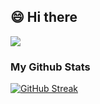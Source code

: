 
<h2>😄 Hi there </h2>

![](https://komarev.com/ghpvc/?username=AMG22075&style=for-the-badge)

### My Github Stats

[![GitHub Streak](https://streak-stats.demolab.com?user=AMG22075&theme=Javascript)](https://git.io/streak-stats)



<!--
**AMG22075/AMG22075** is a ✨ _special_ ✨ repository because its `README.md` (this file) appears on your GitHub profile.

Here are some ideas to get you started:

- 🔭 I’m currently working on ...
- 🌱 I’m currently learning ...
- 👯 I’m looking to collaborate on ...
- 🤔 I’m looking for help with ...
- 💬 Ask me about ...
- 📫 How to reach me: ...
- 😄 Pronouns: ...
- ⚡ Fun fact: ...
-->
